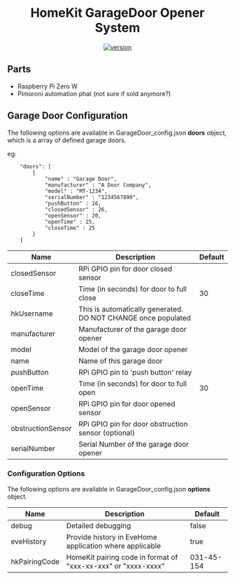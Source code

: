 <span align="center">

# HomeKit GarageDoor Opener System

[![version](https://img.shields.io/github/package-json/v/n0rt0nthec4t/GarageDoor_Accfactory)](https://img.shields.io/github/package-json/v/n0rt0nthec4t/GarageDoor_Accfactory)

</span>

## Parts

- Raspberry Pi Zero W
- Pimoroni automation phat (not sure if sold anymore?)

## Garage Door Configuration

The following options are available in GarageDoor_config.json **doors** object, which is a array of defined garage doors.

eg:
```
    "doors": [
        {
            "name" : "Garage Door",
            "manufacturer" : "A Door Company",
            "model" : "MT-1234",
            "serialNumber" : "1234567890",
            "pushButton" : 16,
            "closedSensor" : 26,
            "openSensor" : 20,
            "openTime" : 25,
            "closeTime" : 25
        }
    ]
```

| Name              | Description                                                                                   | Default    |
|-------------------|-----------------------------------------------------------------------------------------------|------------|
| closedSensor      | RPi GPIO pin for door closed sensor                                                           |            |
| closeTime         | Time (in seconds) for door to full close                                                      | 30         |
| hkUsername        | This is automatically generated. DO NOT CHANGE once populated                                 |            |
| manufacturer      | Manufacturer of the garage door opener                                                        |            |
| model             | Model of the garage door opener                                                               |            |
| name              | Name of this garage door                                                                      |            |
| pushButton        | RPi GPIO pin to 'push button' relay                                                           |            |
| openTime          | Time (in seconds) for door to full open                                                       | 30         |
| openSensor        | RPi GPIO pin for door opened sensor                                                           |            |
| obstructionSensor | RPi GPIO pin for door obstruction sensor (optional)                                           |            |
| serialNumber      | Serial Number of the garage door opener                                                       |            |

### Configuration Options

The following options are available in GarageDoor_config.json **options** object.

| Name              | Description                                                                                   | Default    |
|-------------------|-----------------------------------------------------------------------------------------------|------------|
| debug             | Detailed debugging                                                                            | false      |
| eveHistory        | Provide history in EveHome application where applicable                                       | true       |
| hkPairingCode     | HomeKit pairing code in format of "xxx-xx-xxx" or "xxxx-xxxx"                                 | 031-45-154 |